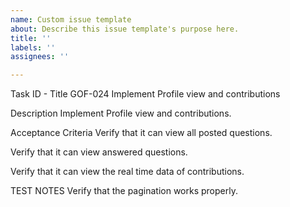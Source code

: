 ```yaml
---
name: Custom issue template
about: Describe this issue template's purpose here.
title: ''
labels: ''
assignees: ''

---
```


Task ID - Title
GOF-024 Implement Profile view and contributions

Description
Implement Profile view and contributions.

Acceptance Criteria
Verify that it can view all posted questions.

Verify that it can view answered questions.

Verify that it can view the real time data of contributions.

TEST NOTES
Verify that the pagination works properly.
